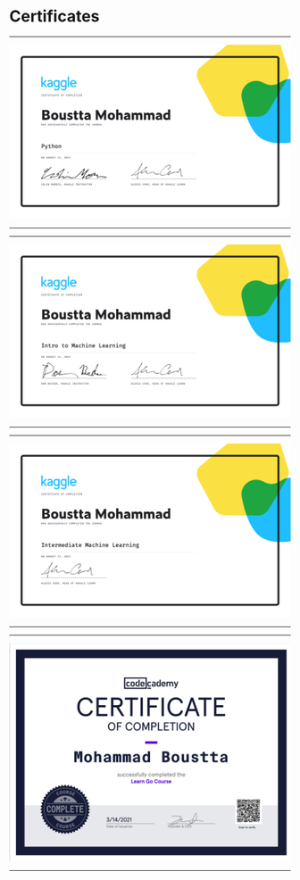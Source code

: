 # Certificates
---

</p>
<p align="center">
<img src="https://github.com/M0-san/Certificates/blob/main/Intro-to-Python-By-Kaggle.png" width="800">
</p>

---

---

</p>
<p align="center">
<img src="https://github.com/M0-san/Certificates/blob/main/Into-to-ML-By-Kaggle.pdf" width="800">
</p>

---

---

</p>
<p align="center">
<img src="https://github.com/M0-san/Certificates/blob/main/Intermediate-ML-By_Kaggle.pdf" width="800">
</p>

---

---

</p>
<p align="center">
<img src="https://github.com/M0-san/Certificates/blob/main/Learn-GoLang.png" width="800">
</p>

---
